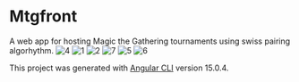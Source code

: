 # Mtgfront

A web app for hosting Magic the Gathering tournaments using swiss pairing algorhythm.
![4](https://github.com/OrlinskiM/Mtgapp-Frontend/assets/77753123/9a653422-dc51-493a-b1a5-44ed7a9058cb)
![1](https://github.com/OrlinskiM/Mtgapp-Frontend/assets/77753123/8ec76472-914b-4572-809b-8197fb2ea47d)
![2](https://github.com/OrlinskiM/Mtgapp-Frontend/assets/77753123/0a03cacf-f930-40aa-a12c-4a18032fbd8e)
![7](https://github.com/OrlinskiM/Mtgapp-Frontend/assets/77753123/3773b52d-eac7-4b62-92f8-a90a2fb96f75)
![5](https://github.com/OrlinskiM/Mtgapp-Frontend/assets/77753123/9285d93d-c444-4ad5-bbe4-6112d266b087)
![6](https://github.com/OrlinskiM/Mtgapp-Frontend/assets/77753123/e66e15e5-1794-4d45-98af-efb4284ae271)

This project was generated with [Angular CLI](https://github.com/angular/angular-cli) version 15.0.4.



